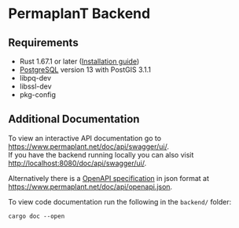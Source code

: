 # PermaplanT Backend

## Requirements

- Rust 1.67.1 or later ([Installation guide](../development_setup.md))
- [PostgreSQL](https://www.postgresql.org/download/) version 13 with PostGIS 3.1.1
- libpq-dev
- libssl-dev
- pkg-config

## Additional Documentation

To view an interactive API documentation go to <https://www.permaplant.net/doc/api/swagger/ui/>.  
If you have the backend running locally you can also visit <http://localhost:8080/doc/api/swagger/ui/>.

Alternatively there is a [OpenAPI specification](https://spec.openapis.org/oas/latest.html) in json format at <https://www.permaplant.net/doc/api/openapi.json>.

To view code documentation run the following in the `backend/` folder:

```shell
cargo doc --open
```
